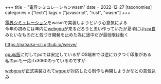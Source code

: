 +++
title = "電界シミュレーションwasm"
date = 2022-12-27
[taxonomies]
categories = ["tech"]
tags = ["javascript", "rust", "wasm"]
+++

[電界シミュレーション](../2-sotsuken)をwasmで実装しようという心意気による\
今年の初めには年内に[webgpu](https://www.w3.org/TR/webgpu/)が来るだろうと思い作っていたが夏頃には[sca自](https://twitter.com/sca_di)みたいなものだと気づき開発を止めた為に途中だが最低限は動く

<https://natsuka-sili.github.io/werve/>

[gpujs版](https://s1kl.github.io/werve/)に対してpcでは安定しているがiOS端末では逆にカクつく印象がある\
私のpcも一応rtx3060のっているのですが

[webgpu](https://www.w3.org/TR/webgpu/)が正式実装されて[wgpu](https://wgpu.rs/)が対応したら制作も再開しようかなとの意気込み
